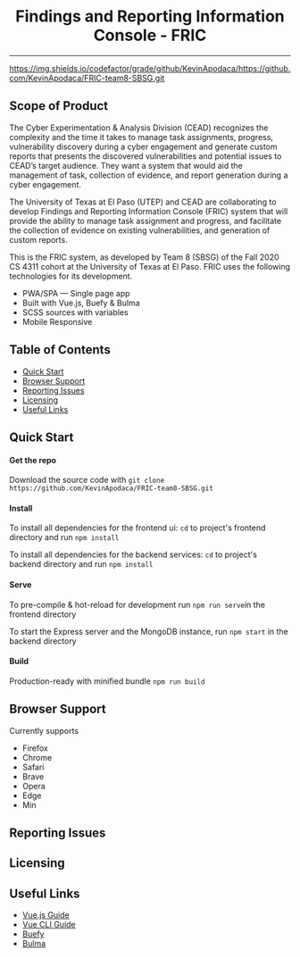 <h1 align="center"> Findings and Reporting Information Console - FRIC </h1>

---
https://img.shields.io/codefactor/grade/github/KevinApodaca/https://github.com/KevinApodaca/FRIC-team8-SBSG.git

## Scope of Product
The Cyber Experimentation & Analysis Division (CEAD) recognizes the complexity and the time it takes to manage task assignments, progress, vulnerability discovery during a cyber engagement and generate custom reports that presents the discovered vulnerabilities and potential issues to CEAD’s target audience. They want a system that would aid the management of task, collection of evidence, and report generation during a cyber engagement.

The University of Texas at El Paso (UTEP) and CEAD are collaborating to develop Findings and Reporting Information Console (FRIC) system that will provide the ability to manage task assignment and progress, and facilitate the collection of evidence on existing vulnerabilities, and generation of custom reports.

This is the FRIC system, as developed by Team 8 (SBSG) of the Fall 2020 CS 4311 cohort at the University of Texas at El Paso. FRIC uses the following technologies for its development.

* PWA/SPA — Single page app
* Built with Vue.js, Buefy & Bulma
* SCSS sources with variables
* Mobile Responsive

## Table of Contents

* [Quick Start](#quick-start)
* [Browser Support](#browser-support)
* [Reporting Issues](#reporting-issues)
* [Licensing](#licensing)
* [Useful Links](#useful-links)

## Quick Start

#### Get the repo

Download the source code with `git clone https://github.com/KevinApodaca/FRIC-team8-SBSG.git` 

#### Install

To install all dependencies for the frontend ui: `cd` to project's frontend directory and run `npm install`

To install all dependencies for the backend services: `cd` to project's backend directory and run `npm install`

#### Serve

To pre-compile & hot-reload for development run `npm run serve`in the frontend directory

To start the Express server and the MongoDB instance, run `npm start` in the backend directory

#### Build

Production-ready with minified bundle `npm run build`

## Browser Support

Currently supports 
- Firefox
- Chrome
- Safari
- Brave
- Opera
- Edge
- Min

## Reporting Issues

## Licensing

## Useful Links

- [Vue.js Guide](https://vuejs.org/v2/guide/)
- [Vue CLI Guide](https://cli.vuejs.org/guide/)
- [Buefy](https://buefy.org)
- [Bulma](https://bulma.io)
